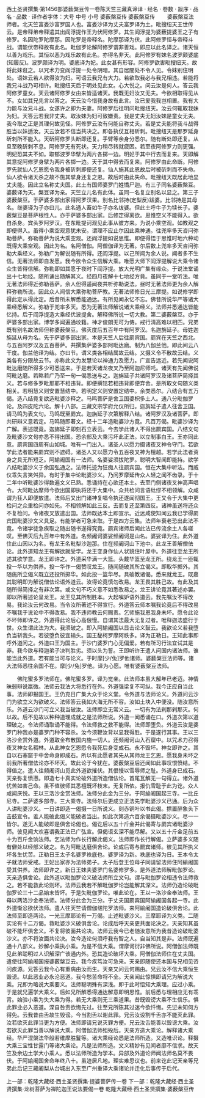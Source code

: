西土圣贤撰集·第1456部婆薮槃豆传一卷陈天竺三藏真谛译
· 经名 · 卷数 · 跋序
· 品名 · 品数 · 译作者字体：大号 中号 小号
婆薮槃豆传
婆薮槃豆传
　　婆薮槃豆法师者。北天竺富娄沙富罗国人也。富娄沙译为丈夫富罗译为土。毗搜纽天王世传云。是帝释弟帝释遣其出阎浮提作王为伏阿修罗。其生阎浮提为婆薮提婆王之子有修罗。名因陀罗陀摩那。因陀罗是帝释名。陀摩那译为伏。此阿修罗恒与帝释斗战。谓能伏帝释故有此名。毗伽罗论解阿修罗谓非善戏。即应以此名译之。诸天恒以善为戏乐。其恒以恶为戏乐故有此名。亦得名非天。此阿修罗有妹名波罗颇婆底(知履反)。波罗颇译为明。婆底译为妃。此女甚有形容。阿修罗欲害毗搜纽天。故将此妹诳之。以咒术力变阎浮提一处令阴暗。其自居闇处不令人见。令妹别住明处。语妹云若人欲得汝为妇。可语云我兄有大力。若欲取我必与我兄相违。若能将我兄斗战乃可相许。毗搜纽天后于明处见此女。心大悦之。问云汝是何人。答云我阿修罗童女。天云诸阿修罗女由来皆适诸天。我既无妇汝又无夫。今欲相取得见从不。女如其兄先言以答之。天云汝今惜我身故有此言。汝已爱我我岂相置。我有大力能与汝兄斗战。女遂许之即为夫妻。阿修罗后往明问毗搜纽天。汝云何辄取我妹为妇。天答云若我非丈夫。取汝妹为妇可致嫌责。我是丈夫无妇汝妹是童女无夫。我今取之正是其理何故见怪。阿修罗云汝有何能自称丈夫。若是丈夫能将我斗战得胜当以妹适汝。天云汝若不信当共决之。即各执仗互相斫刺。毗搜纽天是那罗延身斫刺所不能入。天斫阿修罗头断即还复。手臂等余身分悉尔。随有断处即还复。从旦至晚斫刺不息。阿修罗无有死状。天力稍尽转就疲困。若至夜阿修罗力则更强。明妃恐其夫不如。取郁波罗华擘为两片各掷一边。明妃于其中行去而复来。天即解其意捉阿修罗身擘为两片各掷一边。天于其中得去而复来。阿修罗由此命断。阿修罗先就仙人乞恩愿令我身被斫刺即便还复。仙人施其此恩故后时被斫刺而不失命。仙人欲令诸天杀之故不施其擘身还复之恩。故后时由此失命。毗搜纽天既居此地显丈夫能。因此立名称丈夫国。此土有国师婆罗门姓憍尸迦。有三子同名婆薮槃豆。婆薮译为天。槃豆译为亲。天竺立儿名有此体。虽同一名复立别名以显之。第三子婆薮槃豆。于萨婆多部出家得阿罗汉果。别名比邻持(定梨反)跋婆。比邻持是其母名。绂婆译为子亦曰儿。此名通人畜如牛子亦名绂婆。但此土呼牛子为犊长子。婆薮槃豆是菩萨根性人。亦于萨婆多部出家。后修定得离欲。思惟空义不能得入。欲自杀身。宾头罗阿罗汉。在东毗提诃观见此事从彼方来。为说小乘空观。如教观之即便得入。虽得小乘空观意犹未安。谓理不应止尔因此乘神通。往兜率多天咨问弥勒菩萨。弥勒菩萨为说大乘空观。还阎浮提如说思惟。即便得悟于思惟时地六种动既得大乘空观。因此为名。名阿僧伽。阿僧伽译为无著。尔后数上兜率多天咨问弥勒大乘经义。弥勒广为解说随有所得。还阎浮提。以己所闻为余人说。闻者多不生信。无著法师即自发愿。我今欲令众生信解大乘。唯愿大师下阎浮提解说大乘令诸众生皆得信解。弥勒即如其愿于夜时下阎浮提。放大光明广集有缘众。于说法堂诵出十七地经。随所诵出随解其义。经四月夜解十七地经方竟。虽同于一堂听法。唯无著法师得近弥勒菩萨。余人但得遥闻夜共听弥勒说法。昼时无著法师更为余人解释弥勒所说。因此众人闻信大乘弥勒菩萨教。无著法师修日光三摩提。如说修学即得此定从得此定。后昔所未解悉能通达。有所见闻永忆不忘。佛昔所说华严等诸大乘经悉解义。弥勒于兜率多天。悉为无著法师解说诸大乘经义。法师并悉通达皆能忆持。后于阎浮提造大乘经优波提舍。解释佛所说一切大教。第二婆薮槃豆。亦于萨婆多部出家。博学多闻遍通坟籍。神才俊朗无可为俦。戒行清高难以相匹。兄弟既有别名故法师但称婆薮槃豆。佛灭度后五百年中有阿罗汉。名迦旃延子。母姓迦旃延从母为名。先于萨婆多部出家。本是天竺人后往罽宾国。罽宾在天竺之西北。与五百阿罗汉及五百菩萨。共撰集萨婆多部阿毗达磨。制为八伽兰他。即此间云八干度。伽兰他译为结。亦曰节。谓义类各相结属故云结。又摄义令不散故云结。义类各有分限故云节。亦称此文为发慧论以神通力及愿力。广宣告远近。若先闻说阿毗达磨随所得多少可悉送来。于是若天诸龙夜叉乃至阿迦尼师吒。诸天有先闻佛说阿毗达磨。若略若广乃至一句一偈悉送与之。迦旃延子共诸阿罗汉及诸菩萨简择其义。若与修多罗毗那耶不相违背。即便撰铭若相违背即便弃舍。是所取文句随义类相关。若明慧义则安置慧结中。若明定义则安置定结中。余类悉尔。八结合有五万偈。造八结竟复欲造毗婆沙释之。马鸣菩萨是舍卫国婆枳多土人。通八分毗伽罗论。及四皮陀六论。解十八部。三藏文宗学府允仪所归。迦旃延子遣人往舍卫国。请马鸣为表文句。马鸣既至罽宾。迦旃延子次第解释八结。诸阿罗汉及诸菩萨。即共研辩义意若定。马鸣随即著文。经十二年造毗婆沙方竟。凡百万偈。毗婆沙译为广解。表述既竟。迦旃延子即刻石立表云。今去学此诸人不得出罽宾国。八结文句及毗婆沙文句亦悉不得出国。恐余部及大乘污坏此正法。以立制事白王。王亦同此意。罽宾国四周有山如城。唯有一门出入。诸圣人以愿力摄诸夜叉神令守门。若欲学此法者能来罽宾则不遮碍。诸圣人又以愿力令五百夜叉神为檀越。若学此法者资身之具无所短乏。阿緰阇国有一法师。名婆娑须拔陀罗。聪明大智闻即能持。欲学八结毗婆沙义于余国弘通之。法师托迹为狂痴人往罽宾国。恒在大集中听法。而威仪乖失言笑舛异。有时于集中论毗婆沙义。乃问罗摩延传众人轻之闻不齿录。于十二年中听毗婆沙得数遍文义已熟。悉诵持在心欲还本土。去至门侧诸夜叉神高声唱令。大阿毗达摩师今欲出国即执将还于大集中。众共检问言语纰缪不相领解。众咸谓为狂人即便放遣。法师后又出门诸神复唱令执还遂闻彻国王。王又令于大集中更检问之众重检问亦如先。不相领解如此三反。去而复还至第四反。诸神虽送将还众不复检问。令诸夜叉放遣出国。法师既达本土即宣示。近远咸使知闻云我已学得罽宾国毗婆沙文义具足。有能学者可急来取。于是四方云集。法师年衰老恐出此法不竟。令诸学徒急疾取之随出随书遂得究竟。罽宾诸师后闻此法已传流余土人各嗟叹。至佛灭后九百年中有外道。名频阇诃婆娑频阇诃是山名。婆娑译为住。此外道住此山因以为名。有龙王名毗梨沙迦那。住在频阇诃山下池中。此龙王善解僧佉论。此外道知龙王有解欲就受学。龙王变身作仙人状貌住叶屋中。外道往至龙王所述其欲学意。龙王即许之。外道采华满一大篮。头戴华篮至龙王所。绕龙王一匝辄投一华以为供养。投一华作一偈赞叹龙王。随闻随破其所立偈义。即取华掷外。其随施所立偈义既立还投所掷华。如此投一篮华尽。具破教诸偈。悉来就龙王。既嘉其聪明即为解说僧佉论语外道云。汝得论竟慎勿改易。龙王畏其胜己故。有此及其随所得简择之有非次第。或文句不巧义意不如悉改易之。龙王讲论竟其著述亦罢。即以所著述论呈龙王。龙王见其所制胜本。大起嗔妒语外道云。我先嘱汝不得改易。我论汝云何改易。当令汝所著述不得宣行。外道答云师本嘱我论竟后不得改易不嘱我于说论中不得改易。我不违师教云何赐责。乞师施我恩我身未坏。愿令此论不坏师即许之。外道得此论后心高佷慢。自谓其法最大无复过者。唯释迦法盛行于世。众生谓此法为大。我须破之。即入阿緰阇国以显击论义鼓云。我欲论义若我堕负当斩我头。若彼堕负彼宜输头。国王馝柯罗摩阿祑多。译为正勒日。王知此事即呼外道问之。外道曰王为国主。于沙门婆罗门心无偏爱。若有所习行法宜试其是非。我今欲与释迦弟子决判胜劣。须以头为誓。王即听许王遣人问国内诸法师。谁能当此外道。若有能当可与论义。于时摩[少/兔]罗他诸师。婆薮槃豆法师等。诸大法师悉往余国不在。摩[少/兔]罗他。译为心愿。唯有婆薮槃豆法师。

　　佛陀蜜多罗法师在。佛陀蜜多罗。译为觉亲。此法师本虽大解年已老迈。神情昧弱辩说羸微。法师云我法大将悉行在外。外道强梁复不可纵。我今正应自当此事。法师即报国王。王仍克日广集大众于论义堂。令外道与法师论义。外道问云沙门为欲立义为欲破义。法师答云我如大海无所不容。汝如土块入中便没。随汝意所乐。外道云沙门可立义我当破汝。法师即立无常义云。一切有为法刹那刹那灭。何以故。后不见故以种种道理成就之是法师所说。外道一闻悉诵在口。外道次第以道理破之。令法师诵取诵不能得。令法师救之救不能得。法师即堕负。外道云汝是婆罗门种我亦是婆罗门种不容杀。汝今须鞭汝背以显我得胜。于是遂行其事。王以三洛沙金赏外道。外道取金布散国内施一切人。还频阇诃山入石窟中。以咒术力召得夜叉神女名稠林。从此神女乞恩愿令我死后身变成石。永不毁坏。神女即许之。其自以石塞窟于中舍命身即成石。所以有此愿者其先从其师龙王乞恩。愿我身未坏之前我所著僧佉论亦不坏灭。故此论于今犹在。婆薮槃豆后还闻如此事叹恨愤结。不得值之。遣人往频阇诃山觅此外道欲摧伏。其佷慢以雪辱师之耻。外道身已成石。天亲弥复愤懑。即造七十真实论破外道所造僧佉论。首尾瓦解无一句得立。诸外道忧苦如害己命。虽不值彼师其悉檀既坏枝末。无复所依。报仇雪耻于此为讫。众人咸闻庆悦。王以三洛沙金赏法师。法师分此金为三分。于阿緰阇国起三寺。一比丘尼寺。二萨婆多部寺。三大乘寺。法师尔后更成立正法先学毗婆沙义已通。后为众人讲毗婆沙义。一日讲即造一偈摄一日所说义。刻赤铜叶以书此偈。摽置醉象头下击鼓宣令。谁人能破此偈义能破者当出。如此次第造六百余偈摄毗婆沙义。尽一一皆尔。遂无人能破即是俱舍论偈也。偈讫后以五十斤金并此偈寄与罽宾诸毗婆沙师。彼见闻大欢喜谓我正法已广弘宣。但偈语玄深不能尽解。又以五十斤金足前五十为百斤金饷法师。乞法师为作长行解此偈义。法师即作长行解偈。立萨婆多义随有僻处以经部义破之。名为阿毗达磨俱舍论。论成后寄与罽宾诸师。彼见其所执义坏各生忧苦。正勒日王太子名婆罗袟底也。婆罗译为新。袟底也译为日。王本令太子就法师受戒。王妃出家亦为法师弟子。太子后登王位母子同请留法师住阿緰阇国受其供养。法师即许之。新日王妹夫婆罗门名婆修罗多。是外道法师解毗伽罗论。天亲造俱舍论。此外道以毗伽罗论义破法师所立文句。谓与毗伽罗论相违令法师救之。若不能救此论则坏。法师云我若不解毗伽罗论岂能解其深义。法师仍造论破毗伽罗论三十二品始末皆坏。于是失毗伽罗论。唯此论在。王以一洛沙金奉法师。王母以两洛沙金奉法师。法师分此金为三分。于丈夫国罽宾国阿緰阇国各起一寺。此外道惭忿欲伏法师。遣人往天竺请僧伽绂陀罗法师。来阿緰阇国造论破俱舍论。此法师至即造两论。一光三摩耶论有一万偈。止述毗婆沙义。三摩耶译为义类。二随实论有十二万偈。救毗婆沙义破俱舍论。论成后呼天亲更共面论决之。天亲知其虽破不能坏俱舍义。不复将彼面共论决。法师云我今已老随汝意所为我昔造论破毗婆沙义。亦不将汝面共论决。汝今造论何须呼我有智之人。自当知其是非。法师既遍通十八部义。妙解小乘执小乘。为是不信大乘。谓摩诃衍非佛所说。阿僧伽法师既见此弟聪明过人识解深广该通内外。恐其造论破坏大乘。阿僧伽法师住在丈夫国。遣使往阿緰阇国报婆薮槃豆云。我今疾笃汝可急来。天亲即随使还本国与兄相见咨问疾源。兄答云我今心有重病由汝而生。天亲又问云何赐由。兄云汝不信大乘恒生毁谤。以此恶业必永沦恶道。我今愁苦命将不全。天亲闻此惊惧即请兄为解说大乘。兄即为略说大乘要义。法师聪明殊有深浅。即于此时悟知大乘理。应过小乘。于是就兄遍学大乘义。后如兄所解悉得通达解意即明思惟。前后悉与理相应无有乖背。始验小乘为失大乘为得。若无大乘则无三乘道果。昔既毁谤大乘不生信乐。惧此罪业必入恶道。深自咎责欲悔先过。往至兄所陈其过迷今欲忏悔。先愆未知何方得免。云我昔由舌故生毁谤。今当割舌以谢此罪。兄云汝设割千舌亦不能灭此罪。汝若欲灭此罪当更为方便。法师即请兄说灭罪方便。兄云汝舌能善以毁谤大乘。汝若欲灭此罪当善以解说大乘。阿僧伽法师殂殁后。天亲方造大乘论。解释诸大乘经。华严涅槃法华般若维摩胜鬘等。诸大乘经论悉是法师所造。又造唯识论。释摄大乘三宝性甘露门等诸大乘论。凡是法师所造。文义精妙有见闻者靡不信求。故天竺及余边土学大小乘人。悉以法师所造为学本。异部及外道论师闻法师名莫不畏伏。于阿緰阇国舍命年终八十。虽迹居凡地。理实难思议也。前来讫此记天亲等兄弟此后记三藏阇梨从台城出入东至广州重译大乘诸论并迁化后事传于后代。

上一部：乾隆大藏经·西土圣贤撰集·提婆菩萨传一卷
下一部：乾隆大藏经·西土圣贤撰集·龙树菩萨为禅陀迦王说法要偈一卷
乾隆大藏经·西土圣贤撰集·婆薮槃豆传